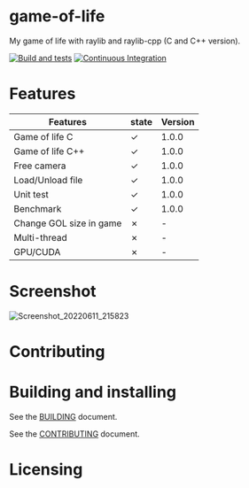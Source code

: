 # game-of-life

My game of life with raylib and raylib-cpp (C and C++ version).

[![Build and tests](https://github.com/bensuperpc/game-of-life/actions/workflows/linux.yml/badge.svg)](https://github.com/bensuperpc/game-of-life/actions/workflows/linux.yml) [![Continuous Integration](https://github.com/bensuperpc/game-of-life/actions/workflows/ci.yml/badge.svg)](https://github.com/bensuperpc/game-of-life/actions/workflows/ci.yml)

# Features

|Features|state|Version|
|---|---|---|
|Game of life C|&check;|1.0.0|
|Game of life C++|&check;|1.0.0|
|Free camera|&check;|1.0.0|
|Load/Unload file|&check;|1.0.0|
|Unit test|&check;|1.0.0|
|Benchmark|&check;|1.0.0|
|Change GOL size in game|&cross;|-|
|Multi-thread|&cross;|-|
|GPU/CUDA|&cross;|-|


# Screenshot

![Screenshot_20220611_215823](https://user-images.githubusercontent.com/28039927/173203062-fb67b72f-edd9-4de3-9413-ee7a7aa15bf7.png)

# Contributing

# Building and installing

See the [BUILDING](BUILDING.md) document.


See the [CONTRIBUTING](CONTRIBUTING.md) document.

# Licensing

<!--
Please go to https://choosealicense.com/ and choose a license that fits your
needs. GNU GPLv3 is a pretty nice option ;-)
-->
